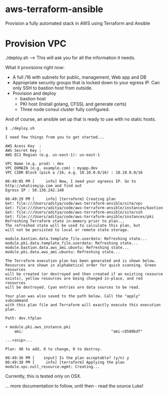 # aws-terraform-ansible

Provision a fully automated stack in AWS using Terraform and Ansible

# Provision VPC
./deploy.sh --> This will ask you for all the information it needs.

What it provisions right now:

- A full /16 with subnets for public, management, Web app and DB
- Appropriate security groups that is locked down to your egress IP. Can only SSH to bastion host from outside.
- Provision and deploy
    - bastion host
    - PKI host (Install golang, CFSSL and generate certs)
    - Three node consul cluster fully configured.

And of course, an ansible set up that is ready to use with no static hosts.

```
$ ./deploy.sh

I need few things from you to get started...

AWS Acess Key  :
AWS Secret Key :
AWS EC2 Region (e.g. us-east-1): us-east-1

VPC Name (e.g. prod) : dev
VPC DOMAIN (e.g. example.com) : myapp.dev
VPC CIDR Block (pick a /16, e.g. 10.10.0.0/16) : 10.10.0.0/16

06:49:05 PM [     info] Now, I need your egreess IP. Go to http://whatismyip.com and find out
Egress IP : 50.136.242.140

06:49:29 PM [     info] [terraform] Creating plan
Get: file:///Users/aditya/code/aws-terraform-ansible/site/vpc
Get: file:///Users/aditya/code/aws-terraform-ansible/instances/bastion
Get: file:///Users/aditya/code/aws-terraform-ansible/site/ssh
Get: file:///Users/aditya/code/aws-terraform-ansible/instances/pki
Refreshing Terraform state in-memory prior to plan...
The refreshed state will be used to calculate this plan, but
will not be persisted to local or remote state storage.

module.bastion.data.template_file.userdata: Refreshing state...
module.pki.data.template_file.userdata: Refreshing state...
module.bastion.data.aws_ami.ubuntu: Refreshing state...
module.pki.data.aws_ami.ubuntu: Refreshing state...

The Terraform execution plan has been generated and is shown below.
Resources are shown in alphabetical order for quick scanning. Green resources
will be created (or destroyed and then created if an existing resource
exists), yellow resources are being changed in-place, and red resources
will be destroyed. Cyan entries are data sources to be read.

Your plan was also saved to the path below. Call the "apply" subcommand
with this plan file and Terraform will exactly execute this execution
plan.

Path: dev.tfplan

+ module.pki.aws_instance.pki
    ami:                                       "ami-c8580bdf"

...<snip>...

Plan: 48 to add, 0 to change, 0 to destroy.

06:49:36 PM [    input] Is the plan acceptable? (y/n) y
06:49:38 PM [     info] [terraform] Applying the plan
module.vpc.null_resource.mgmt: Creating...
```

Currently, this is tested only on OSX.

... more documentation to follow, until then - read the source Luke!
